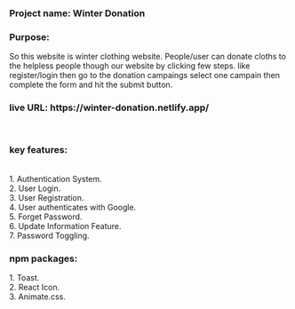 <h3>Project name: Winter Donation</h3>
<h3>Purpose: </h3>
<p>So this website is winter clothing website. People/user can donate cloths to the helpless people though our website by clicking few steps. like register/login then go to the donation campaings select one campain then complete the form and hit the submit button.</p>
<h3>live URL: https://winter-donation.netlify.app/</h3><br>

<h3>key features: </h3><br>
1. Authentication System.<br> 
2. User Login.<br> 
3. User Registration.<br> 
4. User authenticates with Google.<br> 
5. Forget Password.<br> 
6. Update Information Feature.<br> 
7. Password Toggling.<br> 

<h3>npm packages: </h3>
1. Toast.<br> 
2. React Icon.<br> 
3. Animate.css.